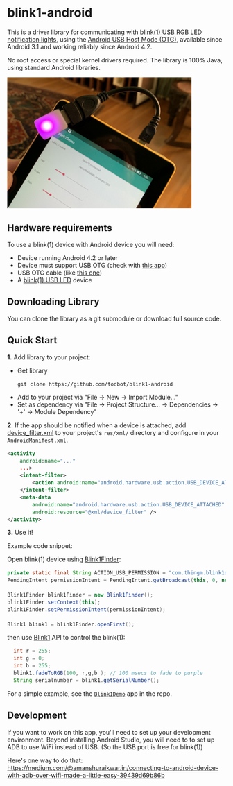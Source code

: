 # blink1-android


This is a driver library for communicating with [blink(1) USB RGB LED notification lights](https://blink1.thingm.com/), using the [Android USB Host Mode (OTG)](http://developer.android.com/guide/topics/connectivity/usb/host.html), available since Android 3.1 and working reliably since Android 4.2.

No root access or special kernel drivers required.
The library is 100% Java, using standard Android libraries.

<img src="./docs/blink1demo.jpg" width="425">

## Hardware requirements
To use a blink(1) device with Android device you will need:

* Device running Android 4.2 or later
* Device must support USB OTG (check with [this app](http://bit.ly/2upSUOG))
* USB OTG cable (like [this one](http://amzn.com/B00LN3LQKQ?tag=todbotblog-20))
* A [blink(1) USB LED](https://blink1.thingm.com/) device

## Downloading Library
You can clone the library as a git submodule or download full source code.

## Quick Start

**1.** Add library to your project:
* Get library
    ```
    git clone https://github.com/todbot/blink1-android
    ```
* Add to your project via "File -> New -> Import Module..."
* Set as dependency via "File -> Project Structure... -> Dependencies -> '+' -> Module Dependency"

**2.** If the app should be notified when a device is attached, add
[device_filter.xml](app/src/main/res/xml/device_filter.xml)
to your project's `res/xml/` directory and configure in your `AndroidManifest.xml`.

```xml
<activity
    android:name="..."
    ...>
    <intent-filter>
        <action android:name="android.hardware.usb.action.USB_DEVICE_ATTACHED" />
    </intent-filter>
    <meta-data
        android:name="android.hardware.usb.action.USB_DEVICE_ATTACHED"
        android:resource="@xml/device_filter" />
</activity>
```

**3.** Use it!

Example code snippet:

Open blink(1) device using [Blink1Finder](src/main/java/com/thingm/blink1/Blink1Finder.java):
```java
private static final String ACTION_USB_PERMISSION = "com.thingm.blink1demo.action.USB_PERMISSION";
PendingIntent permissionIntent = PendingIntent.getBroadcast(this, 0, new Intent(ACTION_USB_PERMISSION), 0);

Blink1Finder blink1Finder = new Blink1Finder();
blink1Finder.setContext(this);
blink1Finder.setPermissionIntent(permissionIntent);

Blink1 blink1 = blink1Finder.openFirst();     
```

then use [Blink1](src/main/java/com/thingm/blink1/Blink1.java) API to control the blink(1):

```java
  int r = 255;
  int g = 0;
  int b = 255;
  blink1.fadeToRGB(100, r,g,b ); // 100 msecs to fade to purple
  String serialnumber = blink1.getSerialNumber();

```

For a simple example, see the [`Blink1Demo`](app/src/main/java/com/thingm/blink1demo/MainActivity.java) app in the repo.


## Development

If you want to work on this app, you'll need to set up your development
environment.  Beyond installing Android Studio, you will need to to
set up ADB to use WiFi instead of USB. (So the USB port is free for blink(1))

Here's one way to do that: https://medium.com/@amanshuraikwar.in/connecting-to-android-device-with-adb-over-wifi-made-a-little-easy-39439d69b86b

